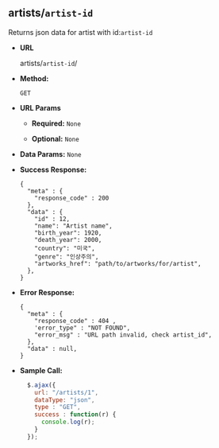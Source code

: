 **artists/`artist-id`**
----
  Returns json data for artist with id:`artist-id`

* **URL**

  artists/`artist-id`/

* **Method:**

  `GET`

*  **URL Params**

   * **Required:**
    `None`

   * **Optional:**
    `None`

* **Data Params:**
  `None`

* **Success Response:**

  ```
  {
    "meta" : {
      "response_code" : 200  
    },
    "data" : {
      "id" : 12,
      "name": "Artist name",
      "birth_year": 1920,
      "death_year": 2000,
      "country": "미국",
      "genre": "인상주의",
      "artworks_href": "path/to/artworks/for/artist",
    },
  }
  ```

* **Error Response:**
  ```
  {
    "meta" : {
      "response_code" : 404 ,
      'error_type" : "NOT FOUND",
      "error_msg" : "URL path invalid, check artist_id",
    },
    "data" : null,
  }
  ```

* **Sample Call:**

  ```javascript
    $.ajax({
      url: "/artists/1",
      dataType: "json",
      type : "GET",
      success : function(r) {
        console.log(r);
      }
    });
  ```
